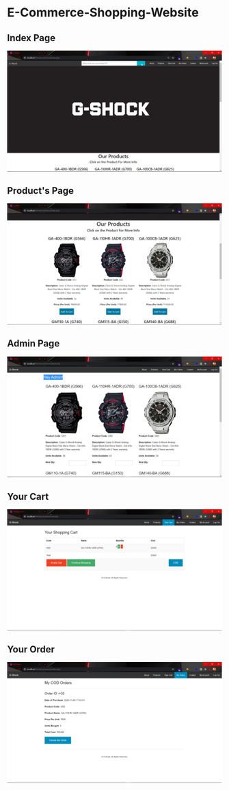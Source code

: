# E-Commerce-Shopping-Website
<h2>Index Page</h2>
<img src="/Screenshot/index.png">
<br>

<h2>Product's Page</h2>
<img src="/Screenshot/product.png">
<br>

<h2>Admin Page</h2>
<img src="/Screenshot/admin.png">
<br>

<h2>Your Cart</h2>
<img src="/Screenshot/cart.png">
<br>

<h2>Your Order</h2>
<img src="/Screenshot/order.png">
<br>
